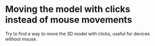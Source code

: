 # Moving the model with clicks instead of mouse movements

Try to find a way to move the 3D model with clicks, useful for devices without mouse.
